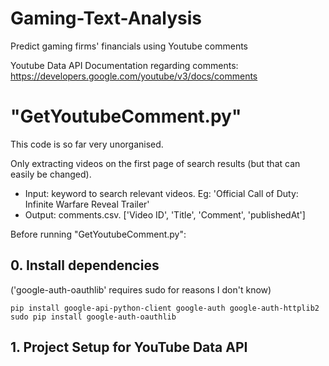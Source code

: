 # Gaming-Text-Analysis
Predict gaming firms' financials using Youtube comments

Youtube Data API Documentation regarding comments: https://developers.google.com/youtube/v3/docs/comments

# "GetYoutubeComment.py"
This code is so far very unorganised. 

Only extracting videos on the first page of search results (but that can easily be changed).


  * Input:   keyword to search relevant videos.  Eg: 'Official Call of Duty: Infinite Warfare Reveal Trailer'  
  * Output:  comments.csv.    ['Video ID', 'Title', 'Comment', 'publishedAt']               


Before running "GetYoutubeComment.py":

## 0. Install dependencies 
('google-auth-oauthlib' requires sudo for reasons I don't know) 
```
pip install google-api-python-client google-auth google-auth-httplib2
sudo pip install google-auth-oauthlib
```

## 1. Project Setup for YouTube Data API
